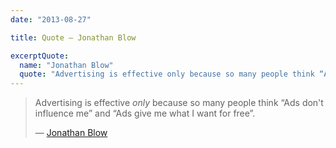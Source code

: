 ```yaml
---
date: "2013-08-27"

title: Quote — Jonathan Blow

excerptQuote:
  name: "Jonathan Blow"
  quote: "Advertising is effective only because so many people think “Ads don't influence me” and “Ads give me what I want for free”."
---
```


> Advertising is effective *only* because so many people think “Ads don't influence me” and “Ads give me what I want for free”.
>
> — [Jonathan Blow](https://twitter.com/Jonathan_Blow/status/372077731531350017)
